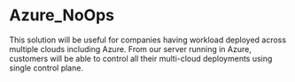 # Azure_NoOps
This solution will be useful for companies having workload deployed across multiple clouds including Azure. From our server running in Azure, customers will be able to control all their multi-cloud deployments using single control plane.
